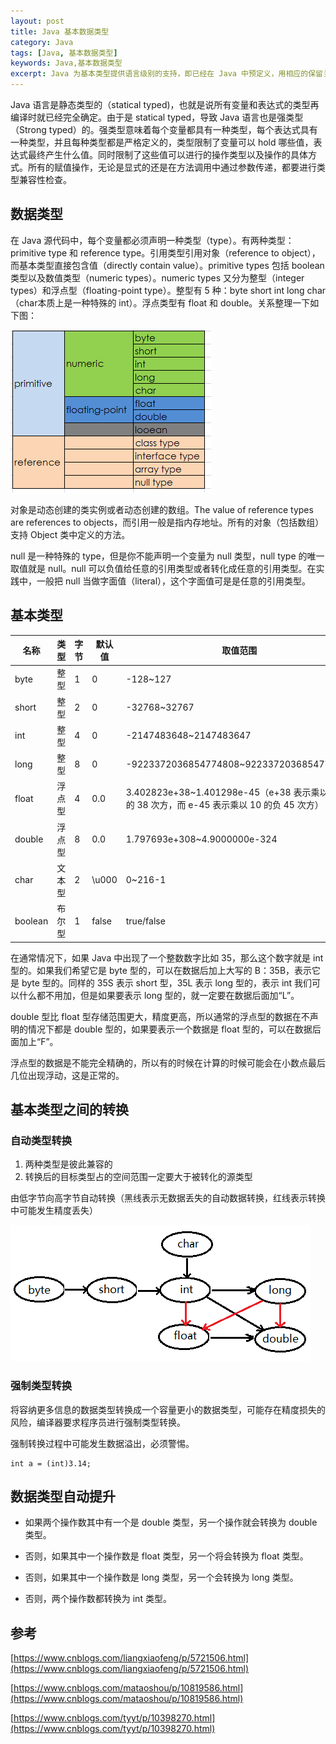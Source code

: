 ```yaml
---
layout: post
title: Java 基本数据类型
category: Java
tags: [Java, 基本数据类型]
keywords: Java,基本数据类型
excerpt: Java 为基本类型提供语言级别的支持，即已经在 Java 中预定义，用相应的保留关键字表示。基本类型是单个值，而不是复杂的对象，基本类型不是面向对象的，主要出去效率方面的考虑，但是同时也提供基本类型的对象版本，即基本类型的包装器（wrapper）。
---
```


Java 语言是静态类型的（statical typed)，也就是说所有变量和表达式的类型再编译时就已经完全确定。由于是 statical typed，导致 Java 语言也是强类型（Strong typed）的。强类型意味着每个变量都具有一种类型，每个表达式具有一种类型，并且每种类型都是严格定义的，类型限制了变量可以 hold 哪些值，表达式最终产生什么值。同时限制了这些值可以进行的操作类型以及操作的具体方式。所有的赋值操作，无论是显式的还是在方法调用中通过参数传递，都要进行类型兼容性检查。

## 数据类型

在 Java 源代码中，每个变量都必须声明一种类型（type）。有两种类型：primitive type 和 reference type。引用类型引用对象（reference to object），而基本类型直接包含值（directly contain value）。primitive types 包括 boolean 类型以及数值类型（numeric types）。numeric types 又分为整型（integer types）和浮点型（floating-point type）。整型有 5 种：byte short int long char（char本质上是一种特殊的 int）。浮点类型有 float 和 double。关系整理一下如下图：

![](/assets/images/2020/Java_Data_Types.png)

对象是动态创建的类实例或者动态创建的数组。The value of reference types are references to objects，而引用一般是指内存地址。所有的对象（包括数组）支持 Object 类中定义的方法。

null 是一种特殊的 type，但是你不能声明一个变量为 null 类型，null type 的唯一取值就是 null。null 可以负值给任意的引用类型或者转化成任意的引用类型。在实践中，一般把 null 当做字面值（literal），这个字面值可是是任意的引用类型。

## 基本类型

| 名称 | 类型 | 字节 | 默认值 | 取值范围 |
| ----| ---- | ---- | ---- | ---- |
| byte | 整型 | 1 | 0 | -128~127 |
| short | 整型 | 2 | 0 | -32768~32767 |
| int | 整型 | 4 | 0 | -2147483648~2147483647 |
| long | 整型 | 8 | 0 | -9223372036854774808~9223372036854774807 |
| float | 浮点型 | 4 | 0.0 | 3.402823e+38~1.401298e-45（e+38 表示乘以 10 的 38 次方，而 e-45 表示乘以 10 的负 45 次方）|
| double | 浮点型 | 8 | 0.0 | 1.797693e+308~4.9000000e-324 |
| char | 文本型 | 2 | \u000 | 0~216-1 |
| boolean | 布尔型 | 1 | false | true/false |

在通常情况下，如果 Java 中出现了一个整数数字比如 35，那么这个数字就是 int 型的。如果我们希望它是 byte 型的，可以在数据后加上大写的 B：35B，表示它是 byte 型的。同样的 35S 表示 short 型，35L 表示 long 型的，表示 int 我们可以什么都不用加，但是如果要表示 long 型的，就一定要在数据后面加“L”。

double 型比 float 型存储范围更大，精度更高，所以通常的浮点型的数据在不声明的情况下都是 double 型的，如果要表示一个数据是 float 型的，可以在数据后面加上“F”。

浮点型的数据是不能完全精确的，所以有的时候在计算的时候可能会在小数点最后几位出现浮动，这是正常的。

## 基本类型之间的转换

### 自动类型转换

1. 两种类型是彼此兼容的
2. 转换后的目标类型占的空间范围一定要大于被转化的源类型

由低字节向高字节自动转换（黑线表示无数据丢失的自动数据转换，红线表示转换中可能发生精度丢失）

![](/assets/images/2020/Java_Primitive_Types_Conversion.png)

### 强制类型转换

将容纳更多信息的数据类型转换成一个容量更小的数据类型，可能存在精度损失的风险，编译器要求程序员进行强制类型转换。

强制转换过程中可能发生数据溢出，必须警惕。

```
int a = (int)3.14;
```

## 数据类型自动提升

* 如果两个操作数其中有一个是 double 类型，另一个操作就会转换为 double 类型。

* 否则，如果其中一个操作数是 float 类型，另一个将会转换为 float 类型。

* 否则，如果其中一个操作数是 long 类型，另一个会转换为 long 类型。

* 否则，两个操作数都转换为 int 类型。

## 参考

[https://www.cnblogs.com/liangxiaofeng/p/5721506.html](https://www.cnblogs.com/liangxiaofeng/p/5721506.html)

[https://www.cnblogs.com/mataoshou/p/10819586.html](https://www.cnblogs.com/mataoshou/p/10819586.html)

[https://www.cnblogs.com/tyyt/p/10398270.html](https://www.cnblogs.com/tyyt/p/10398270.html)
